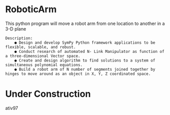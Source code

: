 # RoboticArm
This python program will move a robot arm from one location to another in a 3-D plane


	Description:
		● Design and develop SymPy Python framework applications to be flexible, scalable, and robust.
		● Conduct research of automated N- Link Manipulator as function of a three-dimensional Vector space.
		● Create and design algorithm to find solutions to a system of simultaneous polynomial equations.
		● Build a robot arm of N number of segments joined together by hinges to move around as an object in X, Y, Z coordinated space.

# Under Construction

ativ97

